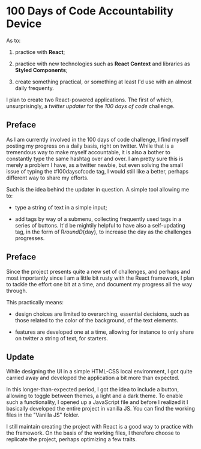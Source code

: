 # 100 Days of Code Accountability Device

<!-- Link to the working pen right here -->

As to:

1. practice with **React**;

1. practice with new technologies such as **React Context** and libraries as **Styled Components**;

1. create something practical, or something at least I'd use with an almost daily frequenty.

I plan to create two React-powered applications. The first of which, unsurprisingly, a _twitter updater_ for the _100 days of code_ challenge.

## Preface

As I am currently involved in the 100 days of code challenge, I find myself posting my progress on a daily basis, right on twitter. While that is a tremendous way to make myself accountable, it is also a bother to constantly type the same hashtag over and over. I am pretty sure this is merely a problem I have, as a twitter newbie, but even solving the small issue of typing the #100daysofcode tag, I would still like a better, perhaps different way to share my efforts.

Such is the idea behind the updater in question. A simple tool allowing me to:

- type a string of text in a simple input;

- add tags by way of a submenu, collecting frequently used tags in a series of buttons. It'd be mightily helpful to have also a self-updating tag, in the form of R${round}D${day}, to increase the day as the challenges progresses.

## Preface

Since the project presents quite a new set of challenges, and perhaps and most importantly since I am a little bit rusty with the React framework, I plan to tackle the effort one bit at a time, and document my progress all the way through.

This practically means:

- design choices are limited to overarching, essential decisions, such as those related to the color of the background, of the text elements.

- features are developed one at a time, allowing for instance to only share on twitter a string of text, for starters.

## Update

While designing the UI in a simple HTML-CSS local environment, I got quite carried away and developed the application a bit more than expected.

In this longer-than-expected period, I got the idea to include a button, allowing to toggle between themes, a light and a dark theme. To enable such a functionality, I opened up a JavaScript file and before I realized it I basically developed the entire project in vanilla JS. You can find the working files in the "Vanilla JS" folder.

I still maintain creating the project with React is a good way to practice with the framework. On the basis of the working files, I therefore choose to replicate the project, perhaps optimizing a few traits.
